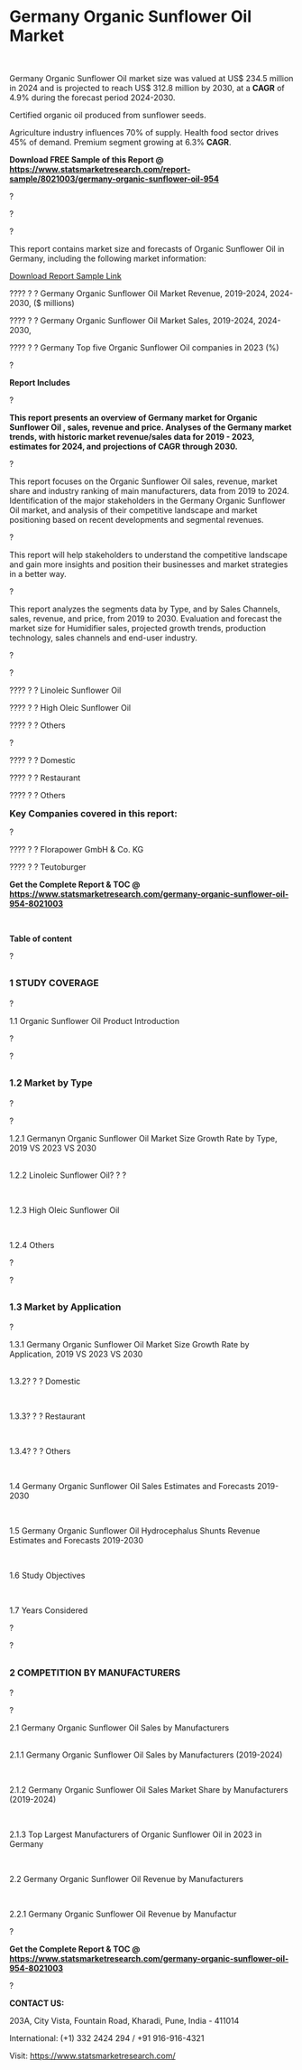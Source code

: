 <h1>Germany Organic Sunflower Oil Market</h1><br/><p>Germany Organic Sunflower Oil market size was valued at US$ 234.5 million in 2024 and is projected to reach US$ 312.8 million by 2030, at a <strong>CAGR</strong> of 4.9% during the forecast period 2024-2030.</p>
 
 
 
 <p>Certified organic oil produced from sunflower seeds.</p>
 
 
 
 <p>Agriculture industry influences 70% of supply. Health food sector drives 45% of demand. Premium segment growing at 6.3% <strong>CAGR</strong>.</p>
 
 
 
 <div><b>Download FREE Sample of this Report @ <a href="https://www.statsmarketresearch.com/download-free-sample/8021003/germany-organic-sunflower-oil-954">https://www.statsmarketresearch.com/report-sample/8021003/germany-organic-sunflower-oil-954</a></b></div>
 
 
 
 <p>? </p>
 
 
 
 <p>? </p>
 
 
 
 <p>? </p>
 
 
 
 <p>This report contains market size and forecasts of Organic Sunflower Oil in Germany, including the following market information:</p>
 
 
 
 <p><a href="https://www.statsmarketresearch.com/download-free-sample/8021003/germany-organic-sunflower-oil-954">Download Report Sample Link</a></p>
 
 
 
 <p>???? ? ? Germany Organic Sunflower Oil Market Revenue, 2019-2024, 2024-2030, ($ millions)</p>
 
 
 
 <p>???? ? ? Germany Organic Sunflower Oil Market Sales, 2019-2024, 2024-2030,</p>
 
 
 
 <p>???? ? ? Germany Top five Organic Sunflower Oil companies in 2023 (%)</p>
 
 
 
 <p>? </p>
 
 
 
 <p><strong>Report Includes</strong></p>
 
 
 
 <p>? </p>
 
 
 
 <p><strong>This report presents an overview of Germany market for Organic Sunflower Oil , sales, revenue and price. Analyses of the Germany market trends, with historic market revenue/sales data for 2019 - 2023, estimates for 2024, and projections of <strong>CAGR</strong> through 2030.</strong></p>
 
 
 
 <p>? </p>
 
 
 
 <p>This report focuses on the Organic Sunflower Oil sales, revenue, market share and industry ranking of main manufacturers, data from 2019 to 2024. Identification of the major stakeholders in the Germany Organic Sunflower Oil market, and analysis of their competitive landscape and market positioning based on recent developments and segmental revenues.</p>
 
 
 
 <p>? </p>
 
 
 
 <p>This report will help stakeholders to understand the competitive landscape and gain more insights and position their businesses and market strategies in a better way.</p>
 
 
 
 <p>? </p>
 
 
 
 <p>This report analyzes the segments data by Type, and by Sales Channels, sales, revenue, and price, from 2019 to 2030. Evaluation and forecast the market size for Humidifier sales, projected growth trends, production technology, sales channels and end-user industry.</p>
 
 
 
 <p>? </p>
 
 
 
 <p>? </p>
 
 
 
 <p>???? ? ? Linoleic Sunflower Oil</p>
 
 
 
 <p>???? ? ? High Oleic Sunflower Oil</p>
 
 
 
 <p>???? ? ? Others</p>
 
 
 
 <p>? </p>
 
 
 
 <p>???? ? ? Domestic</p>
 
 
 
 <p>???? ? ? Restaurant</p>
 
 
 
 <p>???? ? ? Others</p>
 
 
 
 <p><span style="font-size:16px"><strong>Key Companies covered in this report:</strong></span></p>
 
 
 
 <p>? </p>
 
 
 
 <p>???? ? ? Florapower GmbH & Co. KG</p>
 
 
 
 <p>???? ? ? Teutoburger</p>
 
 
 
 <div><b>Get the Complete Report & TOC @ <a href="https://www.statsmarketresearch.com/germany-organic-sunflower-oil-954-8021003">https://www.statsmarketresearch.com/germany-organic-sunflower-oil-954-8021003</a></b></div>
 
 
 
 <p><br />
 
 <b>Table of content</b></p>
 
 
 
 <p>? </p>
 
 
 
 <h2><span style="font-size:16px"><strong>1 STUDY COVERAGE</strong></span></h2>
 
 
 
 <p>? </p>
 
 
 
 <p>1.1 Organic Sunflower Oil Product Introduction</p>
 
 
 
 <p>? </p>
 
 
 
 <p>? </p>
 
 
 
 <h2><span style="font-size:16px"><strong>1.2 Market by Type</strong></span></h2>
 
 
 
 <p>? </p>
 
 
 
 <p>? </p>
 
 
 
 <p>1.2.1 Germanyn Organic Sunflower Oil Market Size Growth Rate by Type, 2019 VS 2023 VS 2030<br />
 
 <br />
 
 1.2.2 Linoleic Sunflower Oil? ? ? <br />
 
 <br />
 
 1.2.3 High Oleic Sunflower Oil<br />
 
 <br />
 
 1.2.4 Others<br />
 
 ? </p>
 
 
 
 <p>? </p>
 
 
 
 <h2><span style="font-size:16px"><strong>1.3 Market by Application</strong></span></h2>
 
 
 
 <p>? </p>
 
 
 
 <p>1.3.1 Germany Organic Sunflower Oil Market Size Growth Rate by Application, 2019 VS 2023 VS 2030<br />
 
 <br />
 
 1.3.2? ? ? Domestic<br />
 
 <br />
 
 1.3.3? ? ? Restaurant<br />
 
 <br />
 
 1.3.4? ? ? Others<br />
 
 <br />
 
 1.4 Germany Organic Sunflower Oil Sales Estimates and Forecasts 2019-2030<br />
 
 <br />
 
 1.5 Germany Organic Sunflower Oil Hydrocephalus Shunts Revenue Estimates and Forecasts 2019-2030<br />
 
 <br />
 
 1.6 Study Objectives<br />
 
 <br />
 
 1.7 Years Considered</p>
 
 
 
 <p>? </p>
 
 
 
 <p>? </p>
 
 
 
 <h2><span style="font-size:16px"><strong>2 COMPETITION BY MANUFACTURERS</strong></span></h2>
 
 
 
 <p>? </p>
 
 
 
 <p>? </p>
 
 
 
 <p>2.1 Germany Organic Sunflower Oil Sales by Manufacturers<br />
 
 <br />
 
 2.1.1 Germany Organic Sunflower Oil Sales by Manufacturers (2019-2024)<br />
 
 <br />
 
 2.1.2 Germany Organic Sunflower Oil Sales Market Share by Manufacturers (2019-2024)<br />
 
 <br />
 
 2.1.3 Top Largest Manufacturers of Organic Sunflower Oil in 2023 in Germany<br />
 
 <br />
 
 2.2 Germany Organic Sunflower Oil Revenue by Manufacturers<br />
 
 <br />
 
 2.2.1 Germany Organic Sunflower Oil Revenue by Manufactur</p>
 
 
 
 <p>? </p>
 
 
 
 <div><b>Get the Complete Report & TOC @ <a href="https://www.statsmarketresearch.com/germany-organic-sunflower-oil-954-8021003">https://www.statsmarketresearch.com/germany-organic-sunflower-oil-954-8021003</a></b></div>
 
 
 
 <p>? </p>
 
 
 
 <p><b>CONTACT US:</b><br />
 
 203A, City Vista, Fountain Road, Kharadi, Pune, India - 411014<br />
 
 International: (+1) 332 2424 294 / +91 916-916-4321<br />
 
 Visit: <a href="https://www.statsmarketresearch.com/">https://www.statsmarketresearch.com/</a></p>